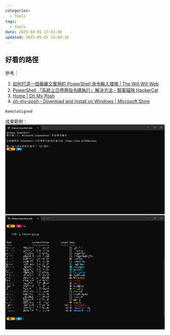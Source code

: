 ```yaml
---
categories:
  - Tools
tags:
  - Tools
date: 2025-04-01 17:42:48
updated: 2025-05-07 15:04:34
---
```

## 好看的路徑

參考：

1. [如何打造一個華麗又實用的 PowerShell 命令輸入環境 | The Will Will Web](https://blog.miniasp.com/post/2021/11/24/PowerShell-prompt-with-Oh-My-Posh-and-Windows-Terminal)
2. [PowerShell 「系統上已停用指令碼執行」解決方法 - 駭客貓咪 HackerCat](https://hackercat.org/windows/powershell-cannot-be-loaded-because-the-execution-of-scripts-is-disabled-on-this-system)
3. [Home | Oh My Posh](https://ohmyposh.dev/)
4. [oh-my-posh - Download and install on Windows | Microsoft Store](https://apps.microsoft.com/detail/xp8k0hkjfrxgck?hl=en-US&gl=US)

`RemoteSigned`

成果範例：  
![](../../../assets/images/Terminal_oh%20my%20posh.png)![](../../../assets/images/Terminal_posh%20ls.png)